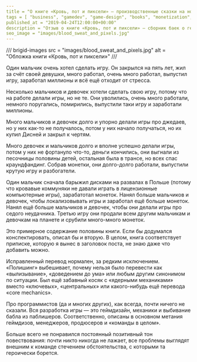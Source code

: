 ```yaml
---
title = "О книге «Кровь, пот и пиксели» — производственные сказки на ночь"
tags = [ "business", "gamedev", "game-design", "books", "monetization", "development", "interesting"]
published_at = "2019-04-24T12:00:00+00:00"
description = "Отзыв о книге «Кровь, пот и пиксели» — сборник баек о геймдеве."
seo_image = "images/blood_sweat_and_pixels.jpg"
---
```


/// brigid-images
src = "images/blood_sweat_and_pixels.jpg"
alt = "Обложка книги «Кровь, пот и пиксели»"
///

Один мальчик очень хотел сделать игру. Он закрылся на пять лет, жил за счёт своей девушки, много работал, очень много работал, выпустил игру, заработал миллионы и всё ещё отходит от стресса.

Несколько мальчиков и девочек хотели сделать свою игру, потому что на работе делали игры, но не те. Они уволились, очень много работали, немного поругались, помирились, выпустили таки игру и заработали миллионы.

Много мальчиков и девочек долго и упорно делали игры про джедаев, но у них как-то не получалось, потом у них начало получаться, но их купил Дисней и закрыл к чертям.

<!-- more -->

Много девочек и мальчиков долго и вполне успешно делали игры, потом у них не фортануло что-то, деньги кончились, они выгнали из песочницы половины детей, остальная была в трансе, но всех спас краундфандинг. Собрав монетки, они долго-долго работали, выпустили крутую игру и разбогатели.

Один мальчик сначала барыжил дисками на развалах в Польше (потому что кровавые коммуняки не давали играть в лицензионные компьютерные игры), зарабатотал монеток. Нанял больше мальчиков и девочек, чтобы локализовывать игры и заработал ещё больше монеток. Нанял ещё больше мальчиков и девочек, чтобы они делали игры про седого неудачника. Третью игру они продали всем другим мальчикам и девочкам на планете и срубили много-много монеток.

Это примерное содержание половины книги. Если бы додумался конспектировать, описал бы и вторую. В целом, книга соответствует приписке, которую я вынес в заголовок поста, не знаю даже что добавить можно.

Исправленный перевод нормален, за редким исключением. «Полишинг» выбешивает, почему нельзя было перевести как «вылизывание», «доведением до ума» или любым другим синонимом по ситуации. Был ещё забавный косяк с «ядерными механиками» вместо «ключевых», «центральных» или какого-нибудь ещё перевода «core mechanics».

Про программистов (да и многих других), как всегда, почти ничего не сказали. Вся разработка игры — это геймдизайн, механики и выбивание бабла из паблишеров. Соответственно, описаны в основном метания геймдизов, менеджеров, продюсеров и «команды в целом».

Больше всего не понравился постоянный позитивный тон повествования: почти никто никогда не лажает, все проблемы выглядят внешним к команде стечением обстоятельства, с которыми та героически борется.
